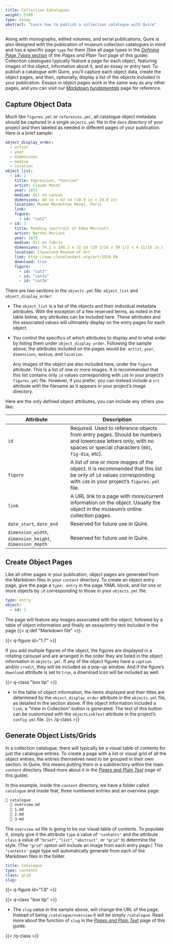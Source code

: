 ```yaml
---
title: Collection Catalogues
weight: 5100
type: essay
abstract: "Learn how to publish a collection catalogue with Quire"
---
```


Along with monographs, edited volumes, and serial publications, Quire is also designed with the publication of museum collection catalogues in mind and has a specific page `type` for them (See all page types in the [*Defining Page Types* section](/documentation/pages/#defining-page-types) of the *Pages and Plain Text* page of this guide). Collection catalogues typically feature a page for each object, featuring images of the object, information about it, and an essay or entry text. To publish a catalogue with Quire, you’ll capture each object data, create the object pages, and then, optionally, display a list of the objects included in your publication. Essays in object pages work in the same way as any other pages, and you can visit our [*Markdown fundamentals*](/documentation/fundamentals/) page for reference.

## Capture Object Data

Much like `figures.yml` or `references.yml`, all catalogue object metadata should be captured in a single `objects.yml` file in the `data` directory of your project and then labeled as needed in different pages of your publication. Here is a brief sample:

```yaml
object_display_order:
  - artist
  - year
  - dimensions
  - medium
  - location
object_list:
  - id: 2
    title: Impression, *Sunrise*
    artist: Claude Monet
    year: 1872
    medium: Oil on canvas
    dimensions: 48 cm × 63 cm (18.9 in × 24.8 in)
    location: Musée Marmottan Monet, Paris
    link:
    figure:
      - id: "cat2"
  - id: 3
    title: Reading (portrait of Edma Morisot)
    artist: Berthe Morisot
    year: 1873
    medium: Oil on fabric
    dimensions: 74.2 x 100.3 x 12 cm (29 3/16 x 39 1/2 x 4 11/16 in.)
    location: Cleveland Museum of Art
    link: http://www.clevelandart.org/art/1950.89
    download: true
    figure:
      - id: "cat3"
      - id: "cat3a"
      - id: "cat3b"
```

There are two sections in the `objects.yml` file: `object_list` and `object_display_order`:

- The `object_list` is a list of the objects and their individual metadata attributes. With the exception of a few reserved terms, as noted in the table below, any attributes can be included here. These attributes and the associated values will ultimately display on the entry pages for each object.

- You control the specifics of which attributes to display and in what order by listing them under `object_display_order`. Following the sample above, the attributes included on the pages would be: `artist`, `year`, `dimensions`, `medium`, and `location`.

  Any images of the object are also included here, under the `figure` attribute. This is a list of one or more images. It is recommended that this list contains only `id` values corresponding with `id`s in your project’s `figures.yml` file. However, if you prefer, you can instead include a `src` attribute with the filename as it appears in your project’s image directory.

Here are the only defined object attributes, you can include any others you like:

| Attribute | Description |
| --- | --- |
| `id` | Required. Used to reference objects from entry pages. Should be numbers and lowercase letters only, with no spaces or special characters (`001`, `fig-01a`, etc). |
| `figure` | A list of one or more images of the object. It is recommended that this list be only of `id` values corresponding with `id`s in your project’s `figures.yml` file. |
| `link` | A URL link to a page with more/current information on the object. Usually the object in the museum’s online collection pages. |
| `date_start`, `date_end` | Reserved for future use in Quire. |
| `dimension_width`, `dimension_height`, `dimension_depth` | Reserved for future use in Quire. |

## Create Object Pages

Like all other pages in your publication, object pages are generated from the Markdown files in your `content` directory. To create an object entry page, give the page a `type: entry` in the page YAML block, and list one or more objects by `id` corresponding to those in your `objects.yml` file.

```yaml
type: entry
object:
  - id: 1
```

The page will feature any images associated with the object, followed by a table of object information and finally an essay/entry text included in the page {{< q-def "Markdown file" >}}.

{{< q-figure id="1.7" >}}

If you add multiple figures of the object, the figures are displayed in a rotating carousel and are arranged in the order they are listed in the object information in `objects.yml`. If any of the object figures have a `caption` and/or `credit`, they will be included as a pop-up window. And if the figure’s `download` attribute is set to `true`, a download icon will be included as well.

{{< q-class "box tip" >}}
- In the table of object information, the items displayed and their titles are determined by the `object_display_order` attribute in the `objects.yml` file, as detailed in the section above. If the object information included a `link`, a “View in Collection” button is generated. The text of this button can be customized with the `objectLinkText` attribute in the project’s `config.yml` file.
{{< /q-class >}}

## Generate Object Lists/Grids

In a collection catalogue, there will typically be a visual table of contents for just the catalogue entries. To create a page with a list or visual grid of all the object entries, the entries themselves need to be grouped in their own section. In Quire, this means putting them in a subdirectory within the main `content` directory (Read more about it in the [*Pages and Plain Text*](/documentation/pages/) page of this guide).

In this example, inside the `content` directory, we have a folder called `catalogue` and inside that, three numbered entries and an overview page:

```md
📁 catalogue
  📄 overview.md
  📄 1.md
  📄 2.md
  📄 3.md
```

The `overview.md` file is going to be our visual table of contents. To populate it, simply give it the attribute `type` a value of `"contents"` and the attribute `class` a value of  `"brief"`, `"list"`, `"abstract"`, or `"grid"` to determine the style. (The `"grid"` option will include an image from each entry page.) This `"contents"` page type will automatically generate from each of the Markdown files in the folder.

```yaml
title: Catalogue
type: contents
class: grid
slug: .
```

{{< q-figure id="1.8" >}}

{{< q-class "box tip" >}}

- The `slug` value in the sample above, will change the URL of the page. Instead of being `/catalogue/overview` it will be simply `/catalogue`. Read more about the function of `slug` in the [*Pages and Plain Text*](/documentation/pages/) page of this guide.

{{< /q-class >}}

